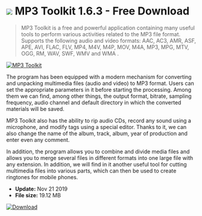 # ![](https://cdn.softexe.net/static/icon/a/mp3-toolkit-8799.png) MP3 Toolkit 1.6.3 - Free Download

> MP3 Toolkit is a free and powerful application containing many useful tools to perform various activities related to the MP3 file format. Supports the following audio and video formats: AAC, AC3, AMR, ASF, APE, AVI, FLAC, FLV, MP4, M4V, M4P, MOV, M4A, MP3, MPG, MTV, OGG, RM, WAV, SWF, WMV and WMA .

[![MP3 Toolkit](https://gallery.dpcdn.pl/imgc/Tools/9042/g_-_420x350_1.5_-_x20120615201500_00.jpg)](https://softexe.net/win/multimedia/audio-utilities/mp3-toolkit:hgaa.html)

The program has been equipped with a modern mechanism for converting and unpacking multimedia files (audio and video) to MP3 format. Users can set the appropriate parameters in it before starting the processing. Among them we can find, among other things, the output format, bitrate, sampling frequency, audio channel and default directory in which the converted materials will be saved. 
 
 
 MP3 Toolkit also has the ability to rip audio CDs, record any sound using a microphone, and modify tags using a special editor. Thanks to it, we can also change the name of the album, track, album, year of production and enter even any comment. 
 
 
 In addition, the program allows you to combine and divide media files and allows you to merge several files in different formats into one large file with any extension. In addition, we will find in it another useful tool for cutting multimedia files into various parts, which can then be used to create ringtones for mobile phones.


- **Update:** Nov 21 2019
- **File size:** 19.12 MB

[![Download](https://cdn.softexe.net/static/img/download.png)](https://softexe.net/win/multimedia/audio-utilities/mp3-toolkit:hgaa.html)

